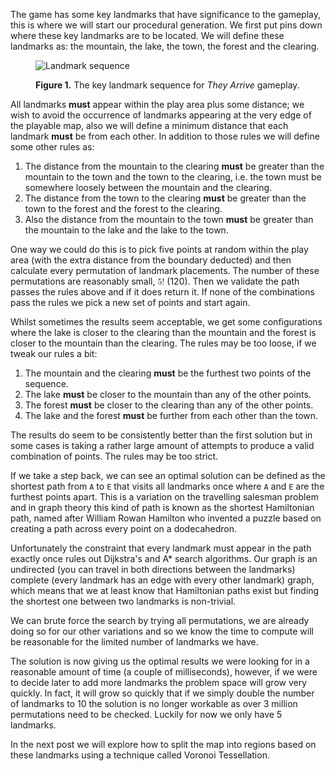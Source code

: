 The game has some key landmarks that have significance to the gameplay, this is where we will start our
procedural generation. We first put pins down where these key landmarks are to be located. We will define
these landmarks as: the mountain, the lake, the town, the forest and the clearing.

<figure>
    <img src="/procedural-terrain-generation/img/landmarks.svg" alt="Landmark sequence"/>
    <p><strong>Figure 1.</strong> The key landmark sequence for <em>They Arrive</em> gameplay.
</figure>

All landmarks **must** appear within the play area plus some distance; we wish to avoid
the occurrence of landmarks appearing at the very edge of the playable map, also we will
define a minimum distance that each landmark **must** be from each other. In addition
to those rules we will define some other rules as:

1. The distance from the mountain to the clearing **must** be greater than the mountain to the
town and the town to the clearing, i.e. the town must be somewhere loosely between the mountain and the
clearing.
2. The distance from the town to the clearing **must** be greater than the town to the forest
and the forest to the clearing.
3. Also the distance from the mountain to the town **must** be greater than the mountain to
the lake and the lake to the town.

One way we could do this is to pick five points at random within the play area (with the extra distance
from the boundary deducted) and then calculate every permutation of landmark placements. The number of
these permutations are reasonably small, <math><mn>5</mn><mo>!</mo></math> (120). Then we validate the
path passes the rules above and if it does return it. If none of the combinations pass the rules we pick
a new set of points and start again.

<figure>
    <div id="random-landmarks-interactive-figure"></div>
</figure>

Whilst sometimes the results seem acceptable, we get some configurations where the lake is closer to the
clearing than the mountain and the forest is closer to the mountain than the clearing. The rules may be
too loose, if we tweak our rules a bit:

1. The mountain and the clearing **must** be the furthest two points of the sequence.
2. The lake **must** be closer to the mountain than any of the other points.
3. The forest **must** be closer to the clearing than any of the other points.
4. The lake and the forest **must** be further from each other than the town.

<figure>
    <div id="random-landmarks-interactive-figure-v2"></div>
</figure>

The results do seem to be consistently better than the first solution but in some cases is taking a rather
large amount of attempts to produce a valid combination of points. The rules may be too strict.

If we take a step back, we can see an optimal solution can be defined as the shortest path from `A` to `E` that
visits all landmarks once where `A` and `E` are the furthest points apart. This is a variation on the travelling
salesman problem and in graph theory this kind of path is known as the shortest Hamiltonian path, named after
William Rowan Hamilton who invented a puzzle based on creating a path across every point on a dodecahedron.

Unfortunately the constraint that every landmark must appear in the path exactly once rules out Dijkstra's and A*
search algorithms. Our graph is an undirected (you can travel in both directions between the landmarks) complete
(every landmark has an edge with every other landmark) graph, which means that we at least know that Hamiltonian
paths exist but finding the shortest one between two landmarks is non-trivial.

We can brute force the search by trying all permutations, we are already doing so for our other
variations and so we know the time to compute will be reasonable for the limited number of landmarks we have.

<figure>
    <div id="random-landmarks-interactive-figure-v3"></div>
</figure>

The solution is now giving us the optimal results we were looking for in a reasonable amount of time (a couple of
milliseconds), however, if we were to decide later to add more landmarks the problem space will grow very quickly.
In fact, it will grow so quickly that if we simply double the number of landmarks to 10 the solution is no longer
workable as over 3 million permutations need to be checked. Luckily for now we only have 5 landmarks.

In the next post we will explore how to split the map into regions based on these landmarks using a
technique called Voronoi Tessellation.
